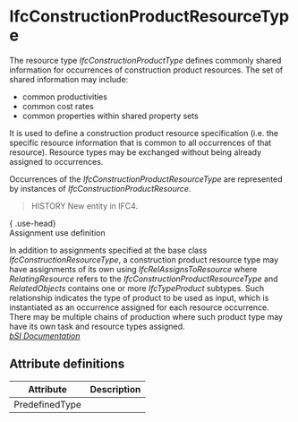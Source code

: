 IfcConstructionProductResourceType
==================================
The resource type _IfcConstructionProductType_ defines commonly shared
information for occurrences of construction product resources. The set of
shared information may include:  
  
* common productivities  
* common cost rates  
* common properties within shared property sets  
  
It is used to define a construction product resource specification (i.e. the
specific resource information that is common to all occurrences of that
resource). Resource types may be exchanged without being already assigned to
occurrences.  
  
Occurrences of the _IfcConstructionProductResourceType_ are represented by
instances of _IfcConstructionProductResource_.  
  
> HISTORY  New entity in IFC4.  
  
{ .use-head}  
Assignment use definition  
  
In addition to assignments specified at the base class
_IfcConstructionResourceType_, a construction product resource type may have
assignments of its own using _IfcRelAssignsToResource_ where
_RelatingResource_ refers to the _IfcConstructionProductResourceType_ and
_RelatedObjects_ contains one or more _IfcTypeProduct_ subtypes. Such
relationship indicates the type of product to be used as input, which is
instantiated as an occurrence assigned for each resource occurrence. There may
be multiple chains of production where such product type may have its own task
and resource types assigned.  
[ _bSI
Documentation_](https://standards.buildingsmart.org/IFC/DEV/IFC4_2/FINAL/HTML/schema/ifcconstructionmgmtdomain/lexical/ifcconstructionproductresourcetype.htm)


Attribute definitions
---------------------
| Attribute      | Description   |
|----------------|---------------|
| PredefinedType |               |


